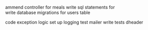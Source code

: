 ammend controller for meals 
write sql statements for  
write database migrations for  users table 

code exception logic
set up logging
test mailer
write tests
dheader